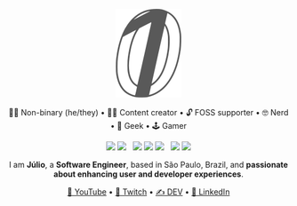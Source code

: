 <p align="center">
  <img src="./logo.svg">
</p>

<p align="center">
  🏳️‍🌈 Non-binary (he/they) • 👨‍💻 Content creator • 🔓 FOSS supporter • 🤓 Nerd • 💾 Geek • 🕹️ Gamer
</p>

<p align="center">
  <img src="https://img.shields.io/badge/Spring-6DB33F?logo=spring&logoColor=white">
  <img src="https://img.shields.io/badge/Java-ED8B00?logo=openjdk&logoColor=white">
  &nbsp;
  <img src="https://img.shields.io/badge/Angular-DD0031?logo=angular&logoColor=white">
  <img src="https://img.shields.io/badge/-React-61DAFB?logo=react&logoColor=333">
  <img src="https://img.shields.io/badge/-TypeScript-3178C6?logo=typescript&logoColor=fff">
  &nbsp;
  <img src="https://img.shields.io/badge/Amazon_AWS-232F3E?logo=amazon-web-services&logoColor=white">
  <img src="https://img.shields.io/badge/Microsoft_Azure-0089D6?logo=microsoft-azure&logoColor=white">
</p>


<p align="center">I am <strong>Júlio</strong>, a <strong>Software Engineer</strong>, based in São Paulo, Brazil, and <strong>passionate about enhancing user and developer experiences</strong>.</p>

<p align="center">
  <a href="https://youtube.com/@superp0sit1on">🎥 YouTube</a>
   • 
  <a href="https://twitch.tv/superp0sit1on">🔴 Twitch</a>
   • 
  <a href="https://dev.to/superp0sit1on">✍️ DEV</a>
   • 
  <a href="https://linkedin.com/in/juliocmxavier">💼 LinkedIn</a>
</p>
